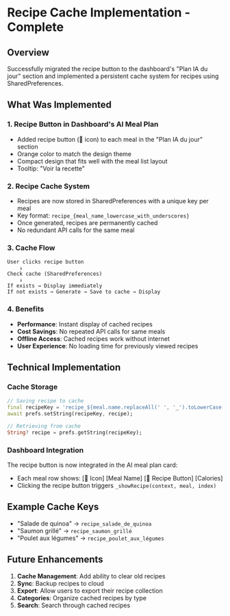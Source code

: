 # Recipe Cache Implementation - Complete

## Overview
Successfully migrated the recipe button to the dashboard's "Plan IA du jour" section and implemented a persistent cache system for recipes using SharedPreferences.

## What Was Implemented

### 1. **Recipe Button in Dashboard's AI Meal Plan**
- Added recipe button (📖 icon) to each meal in the "Plan IA du jour" section
- Orange color to match the design theme
- Compact design that fits well with the meal list layout
- Tooltip: "Voir la recette"

### 2. **Recipe Cache System**
- Recipes are now stored in SharedPreferences with a unique key per meal
- Key format: `recipe_{meal_name_lowercase_with_underscores}`
- Once generated, recipes are permanently cached
- No redundant API calls for the same meal

### 3. **Cache Flow**
```
User clicks recipe button
    ↓
Check cache (SharedPreferences)
    ↓
If exists → Display immediately
If not exists → Generate → Save to cache → Display
```

### 4. **Benefits**
- **Performance**: Instant display of cached recipes
- **Cost Savings**: No repeated API calls for same meals
- **Offline Access**: Cached recipes work without internet
- **User Experience**: No loading time for previously viewed recipes

## Technical Implementation

### Cache Storage
```dart
// Saving recipe to cache
final recipeKey = 'recipe_${meal.name.replaceAll(' ', '_').toLowerCase()}';
await prefs.setString(recipeKey, recipe);

// Retrieving from cache
String? recipe = prefs.getString(recipeKey);
```

### Dashboard Integration
The recipe button is now integrated in the AI meal plan card:
- Each meal row shows: [🍴 Icon] [Meal Name] [📖 Recipe Button] [Calories]
- Clicking the recipe button triggers `_showRecipe(context, meal, index)`

## Example Cache Keys
- "Salade de quinoa" → `recipe_salade_de_quinoa`
- "Saumon grillé" → `recipe_saumon_grillé`
- "Poulet aux légumes" → `recipe_poulet_aux_légumes`

## Future Enhancements
1. **Cache Management**: Add ability to clear old recipes
2. **Sync**: Backup recipes to cloud
3. **Export**: Allow users to export their recipe collection
4. **Categories**: Organize cached recipes by type
5. **Search**: Search through cached recipes

